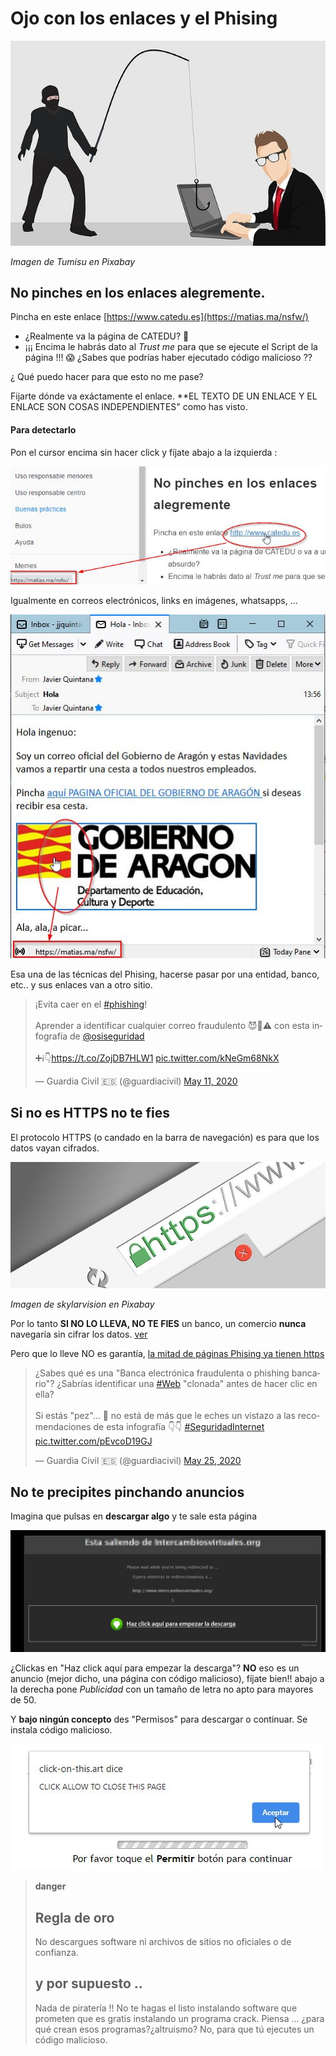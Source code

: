 # Ojo con los enlaces y el Phising


![](/assets/phising.jpg)

*Imagen de Tumisu en Pixabay*

## No pinches en los enlaces alegremente.

Pincha en este enlace [https://www.catedu.es](https://matias.ma/nsfw/)

* ¿Realmente va la página de CATEDU? 🤔
* ¡¡¡ Encima le habrás dato al *Trust me* para que se ejecute el Script de la página !!!  😱 ¿Sabes que podrías haber ejecutado código malicioso ??

¿ Qué puedo hacer para que esto no me pase?

Fijarte dónde va exáctamente el enlace. **EL TEXTO DE UN ENLACE Y EL ENLACE SON COSAS INDEPENDIENTES" como has visto.

#### Para detectarlo

Pon el cursor encima sin hacer click y fíjate abajo a la izquierda :

![](/assets/enlaces.jpg)

Igualmente en correos electrónicos, links en imágenes, whatsapps, ...

![](/assets/enlaces2.jpg)

Esa una de las técnicas del Phising, hacerse pasar por una entidad, banco, etc.. y sus enlaces van a otro sitio.

<blockquote class="twitter-tweet"><p lang="es" dir="ltr">¡Evita caer en el <a href="https://twitter.com/hashtag/phishing?src=hash&amp;ref_src=twsrc%5Etfw">#phishing</a>!<br><br>Aprender a identificar cualquier correo fraudulento 😈📧⚠ con esta infografía de <a href="https://twitter.com/osiseguridad?ref_src=twsrc%5Etfw">@osiseguridad</a> <br><br>➕ℹ👇<a href="https://t.co/ZojDB7HLW1">https://t.co/ZojDB7HLW1</a> <a href="https://t.co/kNeGm68NkX">pic.twitter.com/kNeGm68NkX</a></p>&mdash; Guardia Civil 🇪🇸 (@guardiacivil) <a href="https://twitter.com/guardiacivil/status/1259951412676567040?ref_src=twsrc%5Etfw">May 11, 2020</a></blockquote> <script async src="https://platform.twitter.com/widgets.js" charset="utf-8"></script>

## Si no es HTTPS no te fies

El protocolo HTTPS (o candado en la barra de navegación) es para que los datos vayan cifrados.

![](/assets/phising2.jpg)

*Imagen de skylarvision en Pixabay*

Por lo tanto **SI NO LO LLEVA, NO TE FIES** un banco, un comercio **nunca** navegaría sin cifrar los datos. [ver](https://www.osi.es/es/actualidad/blog/2014/02/28/que-pasa-si-una-pagina-web-no-utiliza-https)

Pero que lo lleve NO es garantía, [la mitad de páginas Phising ya tienen https](https://www.adslzone.net/2018/11/27/mitad-webs-phishing-https/)

<blockquote class="twitter-tweet"><p lang="es" dir="ltr">¿Sabes qué es una &quot;Banca electrónica fraudulenta o phishing bancario&quot;? ¿Sabrías identificar una <a href="https://twitter.com/hashtag/Web?src=hash&amp;ref_src=twsrc%5Etfw">#Web</a> &quot;clonada&quot; antes de hacer clic en ella? <br><br>Si estás &quot;pez&quot;... 🤔 no está de más que le eches un vistazo a las recomendaciones de esta infografía 👇👇 <a href="https://twitter.com/hashtag/SeguridadInternet?src=hash&amp;ref_src=twsrc%5Etfw">#SeguridadInternet</a> <a href="https://t.co/pEvcoD19GJ">pic.twitter.com/pEvcoD19GJ</a></p>&mdash; Guardia Civil 🇪🇸 (@guardiacivil) <a href="https://twitter.com/guardiacivil/status/1264843650598649857?ref_src=twsrc%5Etfw">May 25, 2020</a></blockquote> <script async src="https://platform.twitter.com/widgets.js" charset="utf-8"></script>

## No te precipites pinchando anuncios

Imagina que pulsas en **descargar algo** y te sale esta página

![](/assets/descarga2.jpg)

¿Clickas en "Haz click aquí para empezar la descarga"? **NO** eso es un anuncio (mejor dicho, una página con código malicioso), fíjate bien!! abajo a la derecha pone *Publicidad* con un tamaño de letra no apto para mayores de 50.

Y **bajo ningún concepto** des "Permisos" para descargar o continuar. Se instala código malicioso.

![](/assets/descarga3.jpg)

>**danger**
>## Regla de oro
> No descargues software ni archivos de sitios no oficiales o de confianza.
> ## y por supuesto ..
> Nada de piratería  !! No te hagas el listo instalando software que prometen que es gratis instalando un programa crack. Piensa ... ¿para qué crean esos programas?¿altruismo? No, para que tú ejecutes un código malicioso.
